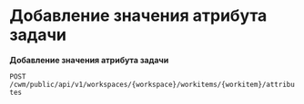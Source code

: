 # Добавление значения атрибута задачи

**Добавление значения атрибута задачи**

`POST /cwm/public/api/v1/workspaces/{workspace}/workitems/{workitem}/attributes`
